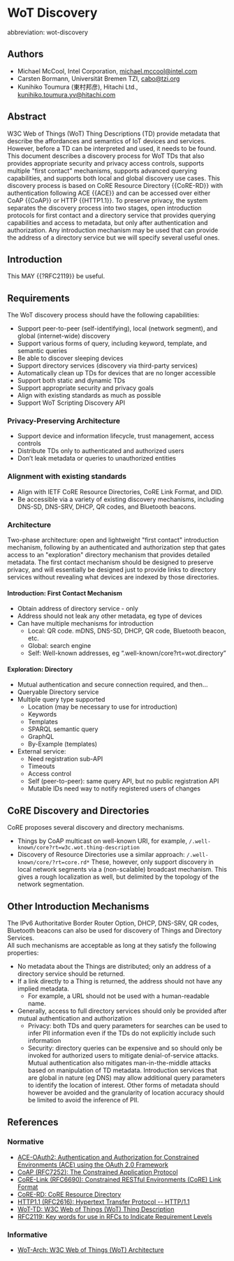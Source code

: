 # WoT Discovery
abbreviation: wot-discovery

## Authors
* Michael McCool, Intel Corporation, michael.mccool@intel.com
* Carsten Bormann, Universität Bremen TZI, cabo@tzi.org
* Kunihiko Toumura (東村邦彦), Hitachi Ltd., kunihiko.toumura.yv@hitachi.com

## Abstract

W3C Web of Things (WoT) Thing Descriptions (TD) provide metadata that
describe the affordances and semantics of IoT devices and services.
However, before a TD can be interpreted and used, it needs to be found.
This document describes a discovery process for WoT TDs that also 
provides appropriate security and privacy access controls, supports 
multiple "first contact" mechanisms, supports advanced querying
capabilities, and supports both local and global discovery use cases.
This discovery process is based on CoRE Resource Directory {{CoRE-RD}}
with authentication following ACE {{ACE}} and can be accessed over either
CoAP {{CoAP}} or HTTP {{HTTP1.1}}.  To preserve privacy, the system
separates the discovery process into two stages, open
introduction protocols for first contact and a directory service that
provides querying capabilities and access to metadata, but only after
authentication and authorization.  Any introduction mechanism may be
used that can provide the address of a directory service but we will
specify several useful ones.  

## Introduction

This MAY {{?RFC2119}} be useful.

## Requirements

The WoT discovery process should have the following capabilities:
* Support peer-to-peer (self-identifying), local (network segment), and global (internet-wide) discovery
* Support various forms of query, including keyword, template, and semantic queries
* Be able to discover sleeping devices
* Support directory services (discovery via third-party services)
* Automatically clean up TDs for devices that are no longer accessible
* Support both static and dynamic TDs
* Support appropriate security and privacy goals
* Align with existing standards as much as possible
* Support WoT Scripting Discovery API

### Privacy-Preserving Architecture
* Support device and information lifecycle, trust management, access controls
* Distribute TDs only to authenticated and authorized users
* Don’t leak metadata or queries to unauthorized entities

### Alignment with existing standards
* Align with IETF CoRE Resource Directories, CoRE Link Format, and DID.
* Be accessible via a variety of existing discovery mechanisms,
  including DNS-SD, DNS-SRV, DHCP, QR codes, and Bluetooth beacons.

### Architecture
Two-phase architecture: open and lightweight "first contact" introduction 
mechanism, following by an authenticated and authorization step that gates
access to an "exploration" directory mechanism that provides detailed metadata.
The first contact mechanism should be designed to preserve privacy, and will
essentially be designed just to provide links to directory services without
revealing what devices are indexed by those directories.

#### Introduction: First Contact Mechanism
* Obtain address of directory service - only
* Address should not leak any other metadata, eg type of devices
* Can have multiple mechanisms for introduction
  - Local: QR code. mDNS, DNS-SD, DHCP, QR code, Bluetooth beacon, etc.
  - Global: search engine
  - Self: Well-known addresses, eg “.well-known/core?rt=wot.directory”

#### Exploration: Directory 
* Mutual authentication and secure connection required, and then...
* Queryable Directory service
* Multiple query type supported
  - Location (may be necessary to use for introduction)
  - Keywords
  - Templates
  - SPARQL semantic query
  - GraphQL
  - By-Example (templates)
* External service: 
  - Need registration sub-API
  - Timeouts
  - Access control
  - Self (peer-to-peer): same query API, but no public registration API
  - Mutable IDs need way to notify registered users of changes

## CoRE Discovery and Directories
CoRE proposes several discovery and directory mechanisms.
* Things by CoAP multicast on well-known URI, for example, `/.well-known/core?rt=w3c.wot.thing-description`
* Discovery of Resource Directories use a similar approach: `/.well-known/core/?rt=core.rd*`
These, however, only support discovery in local network segments via a (non-scalable) broadcast mechanism.
This gives a rough localization as well, but delimited by the topology of the network segmentation.

## Other Introduction Mechanisms
The IPv6 Authoritative Border Router Option, DHCP, DNS-SRV, QR codes, Bluetooth beacons
can also be used for discovery of Things and Directory Services.  
All such mechanisms are acceptable as long at they satisfy the following properties:
* No metadata about the Things are distributed; only an address of a directory service should be returned.
* If a link directly to a Thing is returned, the address should not have any implied metadata.
   - For example, a URL should not be used with a human-readable name.
* Generally, access to full directory services should only be provided after mutual authentication and authorization
   - Privacy: both TDs and query parameters for searches can be used to infer PII information
     even if the TDs do not explicitly include such information
   - Security: directory queries can be expensive and so should only be invoked for authorized users to mitigate
     denial-of-service attacks.  Mutual authentication also mitigates man-in-the-middle attacks based on manipulation
     of TD metadata.
Introduction services that are global in nature (eg DNS) may allow additional query parameters to identify
the location of interest.  Other forms of metadata should however be avoided and the granularity of location accuracy
should be limited to avoid the inference of PII.
## References

### Normative
* [ACE-OAuth2: Authentication and Authorization for Constrained Environments (ACE) using the OAuth 2.0 Framework](https://datatracker.ietf.org/doc/draft-ietf-ace-oauth-authz/)
* [CoAP (RFC7252): The Constrained Application Protocol](https://datatracker.ietf.org/doc/rfc7252/)
* [CoRE-Link (RFC6690): Constrained RESTful Environments (CoRE) Link Format](https://datatracker.ietf.org/doc/rfc6690/)
* [CoRE-RD: CoRE Resource Directory](https://datatracker.ietf.org/doc/draft-ietf-core-resource-directory/)
* [HTTP1.1 (RFC2616): Hypertext Transfer Protocol -- HTTP/1.1](https://datatracker.ietf.org/doc/rfc2616/)
* [WoT-TD: W3C Web of Things (WoT) Thing Description](https://www.w3.org/TR/wot-thing-description/)
* [RFC2119: Key words for use in RFCs to Indicate Requirement Levels](https://datatracker.ietf.org/doc/rfc2119/)

### Informative
* [WoT-Arch: W3C Web of Things (WoT) Architecture](https://www.w3.org/TR/wot-architecture/)
